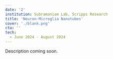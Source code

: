 ```yaml
---
date: '2'
institution: Subramaniam Lab, Scripps Research
title: 'Neuron-Microglia Nanotubes'
cover: './blank.png'
cta: ''
tech:
  - June 2024 - August 2024
---
```


Description coming soon.
